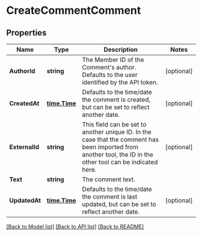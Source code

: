 # CreateCommentComment

## Properties

Name | Type | Description | Notes
------------ | ------------- | ------------- | -------------
**AuthorId** | **string** | The Member ID of the Comment&#39;s author. Defaults to the user identified by the API token. | [optional] 
**CreatedAt** | [**time.Time**](time.Time.md) | Defaults to the time/date the comment is created, but can be set to reflect another date. | [optional] 
**ExternalId** | **string** | This field can be set to another unique ID. In the case that the comment has been imported from another tool, the ID in the other tool can be indicated here. | [optional] 
**Text** | **string** | The comment text. | 
**UpdatedAt** | [**time.Time**](time.Time.md) | Defaults to the time/date the comment is last updated, but can be set to reflect another date. | [optional] 

[[Back to Model list]](../README.md#documentation-for-models) [[Back to API list]](../README.md#documentation-for-api-endpoints) [[Back to README]](../README.md)


